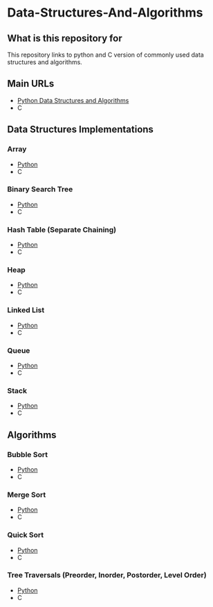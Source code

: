 # Data-Structures-And-Algorithms

## What is this repository for

This repository links to python and C version of commonly used data structures and algorithms.

## Main URLs

- [Python Data Structures and Algorithms](https://github.com/ktakeyama12/Python-Data-Structures-and-Algorithms)
- C

## Data Structures Implementations

### Array

- [Python](https://github.com/ktakeyama12/Python-Data-Structures-and-Algorithms/blob/master/Implementations/Array.py)
- C

### Binary Search Tree

- [Python](https://github.com/ktakeyama12/Python-Data-Structures-and-Algorithms/blob/master/Implementations/BinarySearchTree.py)
- C

### Hash Table (Separate Chaining)

- [Python](https://github.com/ktakeyama12/Python-Data-Structures-and-Algorithms/blob/master/Implementations/HashTable_Separate_Chaining.py)
- C

### Heap

- [Python](https://github.com/ktakeyama12/Python-Data-Structures-and-Algorithms/blob/master/Implementations/Heap.py)
- C

### Linked List

- [Python](https://github.com/ktakeyama12/Python-Data-Structures-and-Algorithms/blob/master/Implementations/LinkedList.py)
- C

### Queue

- [Python](https://github.com/ktakeyama12/Python-Data-Structures-and-Algorithms/blob/master/Implementations/Queue.py)
- C

### Stack

- [Python](https://github.com/ktakeyama12/Python-Data-Structures-and-Algorithms/blob/master/Implementations/Stack.py)
- C

## Algorithms

### Bubble Sort

- [Python](https://github.com/ktakeyama12/Python-Data-Structures-and-Algorithms/blob/master/Algorithms/BubbleSort.py)
- C

### Merge Sort

- [Python](https://github.com/ktakeyama12/Python-Data-Structures-and-Algorithms/blob/master/Algorithms/MergeSort.py)
- C

### Quick Sort

- [Python](https://github.com/ktakeyama12/Python-Data-Structures-and-Algorithms/blob/master/Algorithms/QuickSort.py)
- C

### Tree Traversals (Preorder, Inorder, Postorder, Level Order)

- [Python](https://github.com/ktakeyama12/Python-Data-Structures-and-Algorithms/blob/master/Algorithms/QuickSort.py)
- C